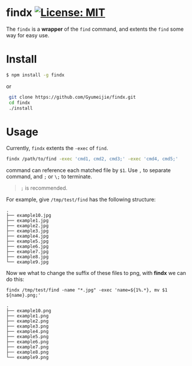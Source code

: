 # findx [![License: MIT](https://img.shields.io/badge/License-MIT-blue.svg)](https://opensource.org/licenses/MIT)
The `findx` is a **wrapper** of the `find` command, and extents the `find` some way for easy use.

# Install
```bash
$ npm install -g findx
```
or      

```bash
 git clone https://github.com/Gyumeijie/findx.git
 cd findx
 ./install
```

# Usage

Currently, `findx` extents the `-exec` of `find`.

```bash 
findx /path/to/find -exec 'cmd1, cmd2, cmd3;' -exec 'cmd4, cmd5;'
```
command can reference each matched file by `$1`. Use `,` to separate command, and `;` or `\;` to terminate.
> `;` is recommended.

For example, give `/tmp/test/find` has the following structure:

```
.
├── example10.jpg
├── example1.jpg
├── example2.jpg
├── example3.jpg
├── example4.jpg
├── example5.jpg
├── example6.jpg
├── example7.jpg
├── example8.jpg
└── example9.jpg
```
Now we what to change the suffix of these files to png, with **findx** we can do this:

```
findx /tmp/test/find -name "*.jpg" -exec 'name=${1%.*}, mv $1 ${name}.png;'
```

```
.
├── example10.png
├── example1.png
├── example2.png
├── example3.png
├── example4.png
├── example5.png
├── example6.png
├── example7.png
├── example8.png
└── example9.png
```